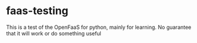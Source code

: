 # faas-testing
This is a test of the OpenFaaS for python, mainly for learning.  No guarantee that it will work or do something useful
